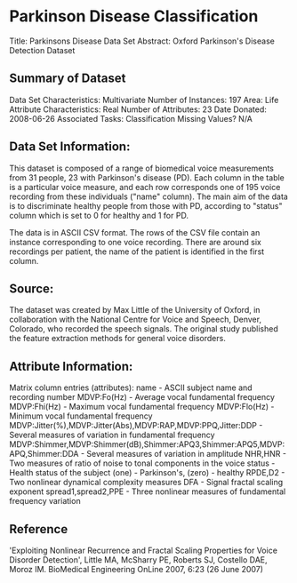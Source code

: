# Parkinson Disease Classification
Title: Parkinsons Disease Data Set
Abstract: Oxford Parkinson's Disease Detection Dataset

## Summary of Dataset
Data Set Characteristics: Multivariate
Number of Instances: 197
Area: Life
Attribute Characteristics: Real
Number of Attributes: 23
Date Donated: 2008-06-26
Associated Tasks: Classification
Missing Values? N/A

## Data Set Information:

This dataset is composed of a range of biomedical voice measurements from
31 people, 23 with Parkinson's disease (PD). Each column in the table is a
particular voice measure, and each row corresponds one of 195 voice
recording from these individuals ("name" column). The main aim of the data
is to discriminate healthy people from those with PD, according to "status"
column which is set to 0 for healthy and 1 for PD.

The data is in ASCII CSV format. The rows of the CSV file contain an
instance corresponding to one voice recording. There are around six
recordings per patient, the name of the patient is identified in the first
column.

## Source:

The dataset was created by Max Little of the University of Oxford, in
collaboration with the National Centre for Voice and Speech, Denver,
Colorado, who recorded the speech signals. The original study published the
feature extraction methods for general voice disorders.


## Attribute Information:

Matrix column entries (attributes):
name - ASCII subject name and recording number
MDVP:Fo(Hz) - Average vocal fundamental frequency
MDVP:Fhi(Hz) - Maximum vocal fundamental frequency
MDVP:Flo(Hz) - Minimum vocal fundamental frequency
MDVP:Jitter(%),MDVP:Jitter(Abs),MDVP:RAP,MDVP:PPQ,Jitter:DDP - Several
measures of variation in fundamental frequency
MDVP:Shimmer,MDVP:Shimmer(dB),Shimmer:APQ3,Shimmer:APQ5,MDVP:APQ,Shimmer:DDA - Several measures of variation in amplitude
NHR,HNR - Two measures of ratio of noise to tonal components in the voice
status - Health status of the subject (one) - Parkinson's, (zero) - healthy
RPDE,D2 - Two nonlinear dynamical complexity measures
DFA - Signal fractal scaling exponent
spread1,spread2,PPE - Three nonlinear measures of fundamental frequency variation

## Reference
'Exploiting Nonlinear Recurrence and Fractal Scaling Properties for Voice Disorder Detection',
Little MA, McSharry PE, Roberts SJ, Costello DAE, Moroz IM.
BioMedical Engineering OnLine 2007, 6:23 (26 June 2007)
